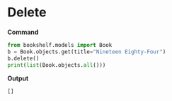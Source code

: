 # Delete

**Command**
```python
from bookshelf.models import Book
b = Book.objects.get(title="Nineteen Eighty-Four")
b.delete()
print(list(Book.objects.all()))
```

**Output**
```
[]
```

